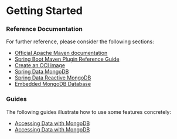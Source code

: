 # Getting Started

### Reference Documentation
For further reference, please consider the following sections:

* [Official Apache Maven documentation](https://maven.apache.org/guides/index.html)
* [Spring Boot Maven Plugin Reference Guide](https://docs.spring.io/spring-boot/docs/2.6.10/maven-plugin/reference/html/)
* [Create an OCI image](https://docs.spring.io/spring-boot/docs/2.6.10/maven-plugin/reference/html/#build-image)
* [Spring Data MongoDB](https://docs.spring.io/spring-boot/docs/2.6.10/reference/htmlsingle/#data.nosql.mongodb)
* [Spring Data Reactive MongoDB](https://docs.spring.io/spring-boot/docs/2.6.10/reference/htmlsingle/#data.nosql.mongodb)
* [Embedded MongoDB Database](https://docs.spring.io/spring-boot/docs/2.6.10/reference/htmlsingle/#data.nosql.mongodb.embedded)

### Guides
The following guides illustrate how to use some features concretely:

* [Accessing Data with MongoDB](https://spring.io/guides/gs/accessing-data-mongodb/)
* [Accessing Data with MongoDB](https://spring.io/guides/gs/accessing-data-mongodb/)

